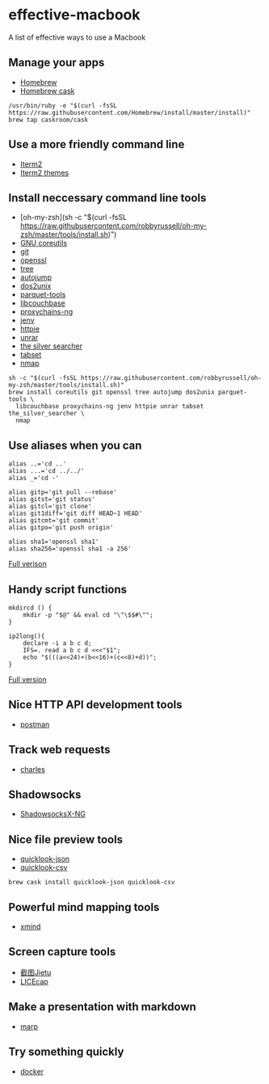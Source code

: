 # effective-macbook
A list of effective ways to use a Macbook

## Manage your apps

* [Homebrew](https://brew.sh/)
* [Homebrew cask](https://caskroom.github.io/)

```
/usr/bin/ruby -e "$(curl -fsSL https://raw.githubusercontent.com/Homebrew/install/master/install)"
brew tap caskroom/cask
```

## Use a more friendly command line

* [Iterm2](https://www.iterm2.com/downloads.html)
* [Iterm2 themes](https://github.com/mbadolato/iTerm2-Color-Schemes)

## Install neccessary command line tools

* [oh-my-zsh](sh -c "$(curl -fsSL https://raw.githubusercontent.com/robbyrussell/oh-my-zsh/master/tools/install.sh)")
* [GNU coreutils](https://github.com/coreutils/coreutils)
* [git](https://git-scm.com)
* [openssl](https://openssl.org/)
* [tree](http://mama.indstate.edu/users/ice/tree/)
* [autojump](https://github.com/wting/autojump)
* [dos2unix](https://waterlan.home.xs4all.nl/dos2unix.html)
* [parquet-tools](https://parquet.apache.org/)
* [libcouchbase](https://developer.couchbase.com/documentation/server/4.5/sdk/c/start-using-sdk.html)
* [proxychains-ng](https://sourceforge.net/projects/proxychains-ng/)
* [jenv](http://www.jenv.be)
* [httpie](https://httpie.org/)
* [unrar](https://www.rarlab.com/)
* [the silver searcher](https://github.com/ggreer/the_silver_searcher)
* [tabset](https://github.com/jonathaneunice/iterm2-tab-set)
* [nmap](https://nmap.org/)

```
sh -c "$(curl -fsSL https://raw.githubusercontent.com/robbyrussell/oh-my-zsh/master/tools/install.sh)"
brew install coreutils git openssl tree autojump dos2unix parquet-tools \
  libcouchbase proxychains-ng jenv httpie unrar tabset the_silver_searcher \
  nmap
```

## Use aliases when you can

```
alias ..='cd ..'
alias ...='cd ../../'
alias _='cd -'

alias gitp='git pull --rebase'
alias gitst='git status'
alias gitcl='git clone'
alias git1diff='git diff HEAD~1 HEAD'
alias gitcmt='git commit'
alias gitpo='git push origin'

alias sha1='openssl sha1'
alias sha256='openssl sha1 -a 256'
```

[Full verison](https://github.com/WalterInSH/dotfile/blob/master/MACOSX/bash_aliases)

## Handy script functions

```
mkdircd () {
    mkdir -p "$@" && eval cd "\"\$$#\"";
}

ip2long(){
    declare -i a b c d;
    IFS=. read a b c d <<<"$1";
    echo "$(((a<<24)+(b<<16)+(c<<8)+d))";
}
```

[Full version](https://github.com/WalterInSH/dotfile/blob/master/MACOSX/bash_script)

## Nice HTTP API development tools

* [postman](https://www.getpostman.com/)

## Track web requests

* [charles](https://www.charlesproxy.com/)

## Shadowsocks

* [ShadowsocksX-NG](https://github.com/shadowsocks/ShadowsocksX-NG/releases/)

## Nice file preview tools

* [quicklook-json](http://www.sagtau.com/quicklookjson.html)
* [quicklook-csv](https://github.com/p2/quicklook-csv)

```
brew cask install quicklook-json quicklook-csv
```

## Powerful mind mapping tools

* [xmind](http://www.xmind.net/)

## Screen capture tools

* [截图Jietu](https://itunes.apple.com/cn/app/%E6%88%AA%E5%9B%BE-jietu-%E5%BF%AB%E9%80%9F%E6%A0%87%E6%B3%A8-%E4%BE%BF%E6%8D%B7%E5%88%86%E4%BA%AB%E7%9A%84%E6%88%AA%E5%B1%8F%E5%B7%A5%E5%85%B7/id1059334054?mt=12)
* [LICEcap](https://www.cockos.com/licecap/)

## Make a presentation with markdown

* [marp](https://github.com/yhatt/marp)

## Try something quickly 

* [docker](https://www.docker.com/community-edition#/mac)
